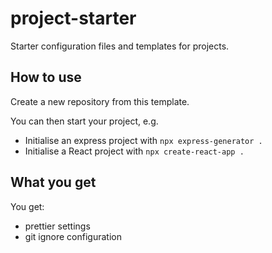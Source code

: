 # project-starter

Starter configuration files and templates for projects.

## How to use

Create a new repository from this template.

You can then start your project, e.g.

- Initialise an express project with `npx express-generator .`
- Initialise a React project with `npx create-react-app .`

## What you get

You get:

- prettier settings
- git ignore configuration
